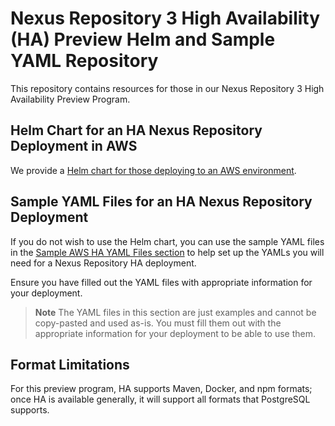 <!--

    Sonatype Nexus (TM) Open Source Version
    Copyright (c) 2008-present Sonatype, Inc.
    All rights reserved. Includes the third-party code listed at http://links.sonatype.com/products/nexus/oss/attributions.

    This program and the accompanying materials are made available under the terms of the Eclipse Public License Version 1.0,
    which accompanies this distribution and is available at http://www.eclipse.org/legal/epl-v10.html.

    Sonatype Nexus (TM) Professional Version is available from Sonatype, Inc. "Sonatype" and "Sonatype Nexus" are trademarks
    of Sonatype, Inc. Apache Maven is a trademark of the Apache Software Foundation. M2eclipse is a trademark of the
    Eclipse Foundation. All other trademarks are the property of their respective owners.

-->

# Nexus Repository 3 High Availability (HA) Preview Helm and Sample YAML Repository
This repository contains resources for those in our Nexus Repository 3 High Availability Preview Program.

## Helm Chart for an HA Nexus Repository Deployment in AWS 
We provide a [Helm chart for those deploying to an AWS environment](https://github.com/sonatype/nxrm3-preview-ha-repository/tree/main/nxrm-aws-resiliency).

## Sample YAML Files for an HA Nexus Repository Deployment
If you do not wish to use the Helm chart, you can use the sample YAML files in the [Sample AWS HA YAML Files section](https://github.com/sonatype/nxrm3-preview-ha-repository/tree/main/sample-aws-ha-yamls) to help set up the YAMLs you will need for a Nexus Repository HA deployment.

Ensure you have filled out the YAML files with appropriate information for your deployment.

> **Note** The YAML files in this section are just examples and cannot be copy-pasted and used as-is. You must fill them out with the appropriate information for your deployment to be able to use them.

## Format Limitations
For this preview program, HA supports Maven, Docker, and npm formats; once HA is available generally, it will support all formats that PostgreSQL supports.

